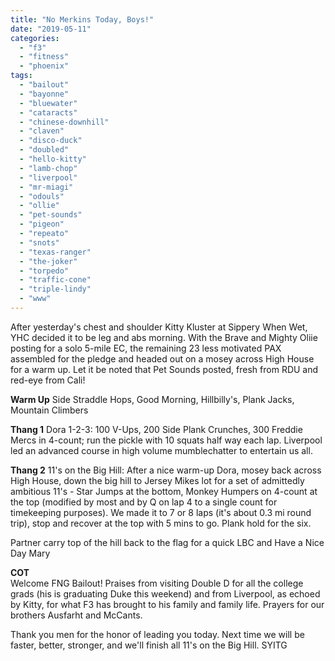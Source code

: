 ```yaml
---
title: "No Merkins Today, Boys!"
date: "2019-05-11"
categories: 
  - "f3"
  - "fitness"
  - "phoenix"
tags: 
  - "bailout"
  - "bayonne"
  - "bluewater"
  - "cataracts"
  - "chinese-downhill"
  - "claven"
  - "disco-duck"
  - "doubled"
  - "hello-kitty"
  - "lamb-chop"
  - "liverpool"
  - "mr-miagi"
  - "odouls"
  - "ollie"
  - "pet-sounds"
  - "pigeon"
  - "repeato"
  - "snots"
  - "texas-ranger"
  - "the-joker"
  - "torpedo"
  - "traffic-cone"
  - "triple-lindy"
  - "www"
---
```


After yesterday's chest and shoulder Kitty Kluster at Sippery When Wet, YHC decided it to be leg and abs morning. With the Brave and Mighty Oliie posting for a solo 5-mile EC, the remaining 23 less motivated PAX assembled for the pledge and headed out on a mosey across High House for a warm up. Let it be noted that Pet Sounds posted, fresh from RDU and red-eye from Cali!

**Warm Up** Side Straddle Hops, Good Morning, Hillbilly's, Plank Jacks, Mountain Climbers

**Thang 1** Dora 1-2-3: 100 V-Ups, 200 Side Plank Crunches, 300 Freddie Mercs in 4-count; run the pickle with 10 squats half way each lap. Liverpool led an advanced course in high volume mumblechatter to entertain us all.

**Thang 2** 11's on the Big Hill: After a nice warm-up Dora, mosey back across High House, down the big hill to Jersey Mikes lot for a set of admittedly ambitious 11's - Star Jumps at the bottom, Monkey Humpers on 4-count at the top (modified by most and by Q on lap 4 to a single count for timekeeping purposes). We made it to 7 or 8 laps (it's about 0.3 mi round trip), stop and recover at the top with 5 mins to go. Plank hold for the six.

Partner carry top of the hill back to the flag for a quick LBC and Have a Nice Day Mary

**COT**  
Welcome FNG Bailout! Praises from visiting Double D for all the college grads (his is graduating Duke this weekend) and from Liverpool, as echoed by Kitty, for what F3 has brought to his family and family life. Prayers for our brothers Ausfarht and McCants.

Thank you men for the honor of leading you today. Next time we will be faster, better, stronger, and we'll finish all 11's on the Big Hill. SYITG
